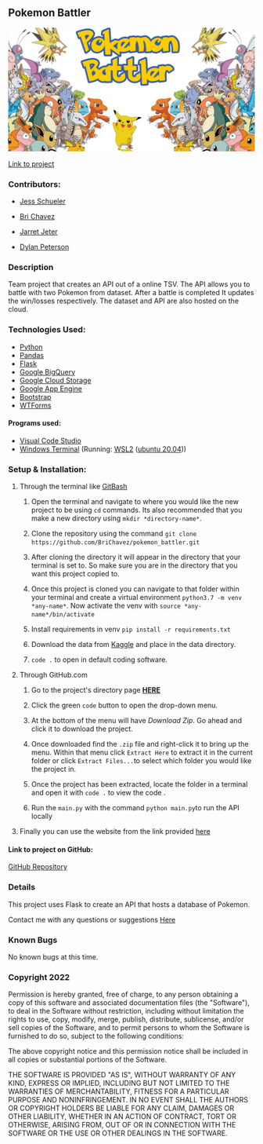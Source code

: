 ##  Pokemon Battler

![titlecard](./img/battler_trans.png)


[Link to project](www.water.com/)

###  Contributors:

- [Jess Schueler](https://github.com/jessgschueler)

- [Bri Chavez](https://github.com/BriChavez)

- [Jarret Jeter](https://github.com/jarretjeter)

- [Dylan Peterson](https://github.com/DyPeterson)

###  Description
Team project that creates an API out of a online TSV. The API allows you to battle with two Pokemon from dataset. After a battle is completed It updates the win/losses respectively. The dataset and API are also hosted on the cloud.

### Technologies Used:

- [Python](https://www.python.org/)
- [Pandas](https://pandas.pydata.org/)
- [Flask](https://flask.palletsprojects.com/en/2.1.x/)
- [Google BigQuery](https://cloud.google.com/bigquery)
- [Google Cloud Storage](https://cloud.google.com/storage)
- [Google App Engine](https://cloud.google.com/appengine)
- [Bootstrap](https://getbootstrap.com/)
- [WTForms](https://wtforms.readthedocs.io/en/3.0.x/#)

#### Programs used:

- [Visual Code Studio](https://code.visualstudio.com/)
- [Windows Terminal](https://apps.microsoft.com/store/detail/windows-terminal/9N0DX20HK701?hl=en-us&gl=US) (Running: [WSL2](https://docs.microsoft.com/en-us/windows/wsl/install) ([ubuntu 20.04](https://releases.ubuntu.com/20.04/)))

### Setup & Installation:

1. Through the terminal like [GitBash](https://git-scm.com/downloads) 

  
	
	1. Open the terminal and navigate to where you would like the new project to be using `cd` commands. Its also recommended that you make a new directory using `mkdir *directory-name*`.

	  

	1. Clone the repository using the command `git clone https://github.com/BriChavez/pokemon_battler.git`

	  

	1. After cloning the directory it will appear in the directory that your terminal is set to. So make sure you are in the directory that you want this project copied to.

	  

	1. Once this project is cloned you can navigate to that folder within your terminal and create a virtual environment `python3.7 -m venv *any-name*`. Now activate the venv with `source *any-name*/bin/activate`

	  

	1. Install requirements in venv `pip install -r requirements.txt`

	  

	1. Download the data from [Kaggle](https://www.kaggle.com/datasets/rounakbanik/pokemon) and place in the data directory.

	  

	1.  `code .` to open in default coding software.

  

2. Through GitHub.com

  
	
	1. Go to the project's directory page **[HERE](https://github.com/BriChavez/pokemon_battler)**

	  

	2. Click the green `code` button to open the drop-down menu.

	  

	3. At the bottom of the menu will have *Download Zip*. Go ahead and click it to download the project.

	  

	4. Once downloaded find the `.zip` file and right-click it to bring up the menu. Within that menu click `Extract Here` to extract it in the current folder or click `Extract Files...`to select which folder you would like the project in.

	  

	5. Once the project has been extracted, locate the folder in a terminal and open it with `code .` to view the code .
	
	6. Run the `main.py`  with the command `python main.py`to run the API locally
	
1. Finally you can use the website from the link provided [here](www.google.com)

#### Link to project on GitHub:
[GitHub Repository](https://github.com/BriChavez/pokemon_battler)

### Details
This project uses Flask to create an API that hosts a database of Pokemon. 


Contact me with any questions or suggestions [Here](dylan.peterson17@gmail.com)

  

### Known Bugs

 No known bugs at this time.

### Copyright 2022

Permission is hereby granted, free of charge, to any person obtaining a copy of this software and associated documentation files (the "Software"), to deal in the Software without restriction, including without limitation the rights to use, copy, modify, merge, publish, distribute, sublicense, and/or sell copies of the Software, and to permit persons to whom the Software is furnished to do so, subject to the following conditions:

  

The above copyright notice and this permission notice shall be included in all copies or substantial portions of the Software.

  

THE SOFTWARE IS PROVIDED "AS IS", WITHOUT WARRANTY OF ANY KIND, EXPRESS OR IMPLIED, INCLUDING BUT NOT LIMITED TO THE WARRANTIES OF MERCHANTABILITY, FITNESS FOR A PARTICULAR PURPOSE AND NONINFRINGEMENT. IN NO EVENT SHALL THE AUTHORS OR COPYRIGHT HOLDERS BE LIABLE FOR ANY CLAIM, DAMAGES OR OTHER LIABILITY, WHETHER IN AN ACTION OF CONTRACT, TORT OR OTHERWISE, ARISING FROM, OUT OF OR IN CONNECTION WITH THE SOFTWARE OR THE USE OR OTHER DEALINGS IN THE SOFTWARE.